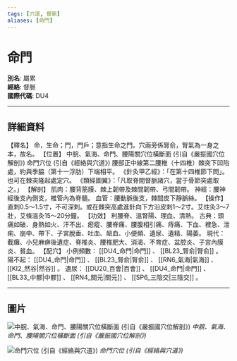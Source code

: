 ```yaml
---
tags: [穴道, 督脈]
aliases: [命門]
---
```


# 命門

**別名**: 屬累  
**經絡**: 督脈  
**國際代碼**: DU4  

---

## 詳細資料
【釋名】
命，生命；門，門戶；意指生命之門。穴兩旁係腎俞，腎氣為一身之本，故名。
【位置】
中脘、氣海、命門、腰陽關穴位橫斷面 (引自《嚴振國穴位解剖》)
命門穴位 (引自《經絡與穴道》)
腰部正中線第二腰椎（十四椎）棘突下凹陷處，約與季脇（第十一浮肋）下端相平。
《針灸甲乙經》：「在第十四椎節下問」。也可在棘突隆起處定穴。
《類經圖翼》：「凡取脊間督脈諸穴，當于骨節突處取之。」
【解剖】
肌肉：腰背筋膜、棘上韌帶及棘間韌帶、弓間韌帶。
神經：腰神經後支內側支，椎管內為脊髓。
血管：腰動脈後支，棘間皮下靜脈絲。
【操作】
直刺0.5～1.5寸，不可深刺。或在棘突高處進針向下方沿皮刺1～2寸。艾炷灸3～7壯，艾條溫灸15～20分鐘。
【功效】
利腰脊、溫腎陽、理血、清熱。
古典：頭痛如破、身熱如火、汗不出、瘛瘲、腰脊痛、腰腹相引痛、痔痛、下血、裡急、泄痢、崩中、帶下、子宮脫垂、吐血、衄血、小便頻、遺尿、遺精、陽萎。
現代：截癱、小兒麻痹後遺症、脊椎炎、腰椎肥大、消渴、不育症、盆腔炎、子宮內膜炎、貧血。
【配穴】
小例頻數： [[DU4_命門|命門]] 、 [[BL23_腎俞|腎俞]] 。
陽不起： [[DU4_命門|命門]] 、 [[BL23_腎俞|腎俞]] 、 [[RN6_氣海|氣海]] 、 [[KI2_然谷|然谷]] 。
遺尿： [[DU20_百會|百會]] 、 [[DU4_命門|命門]] 、 [[BL33_中髎|中髎]] 、 [[RN4_關元|關元]] 、 [[SP6_三陰交|三陰交]] 。

---

## 圖片
![中脘、氣海、命門、腰陽關穴位橫斷面 (引自《嚴振國穴位解剖》)](https://yibian.hopto.org/pic/acu/norm/13/zhongguan,qihai,...(yen).jpg)
_中脘、氣海、命門、腰陽關穴位橫斷面 (引自《嚴振國穴位解剖》)_

![命門穴位 (引自《經絡與穴道》)](https://yibian.hopto.org/pic/acu/norm/14/mingmen(j&a).jpg)
_命門穴位 (引自《經絡與穴道》)_

